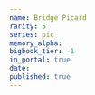 ```yaml
---
name: Bridge Picard
rarity: 5
series: pic
memory_alpha:
bigbook_tier: -1
in_portal: true
date:
published: true
---
```



